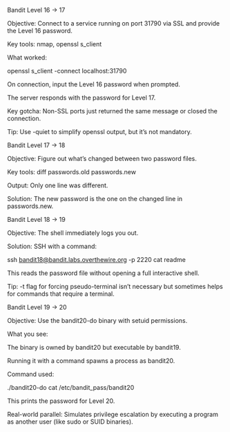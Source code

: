 Bandit Level 16 -> 17

Objective: Connect to a service running on port 31790 via SSL and provide the Level 16 password.

Key tools: nmap, openssl s_client

What worked:

openssl s_client -connect localhost:31790

On connection, input the Level 16 password when prompted.

The server responds with the password for Level 17.

Key gotcha: Non-SSL ports just returned the same message or closed the connection.

Tip: Use -quiet to simplify openssl output, but it’s not mandatory.

Bandit Level 17 -> 18

Objective: Figure out what’s changed between two password files.

Key tools: diff passwords.old passwords.new

Output: Only one line was different.

Solution: The new password is the one on the changed line in passwords.new.

Bandit Level 18 -> 19

Objective: The shell immediately logs you out.

Solution: SSH with a command:

ssh bandit18@bandit.labs.overthewire.org -p 2220 cat readme

This reads the password file without opening a full interactive shell.

Tip: -t flag for forcing pseudo-terminal isn’t necessary but sometimes helps for commands that require a terminal.

Bandit Level 19 -> 20

Objective: Use the bandit20-do binary with setuid permissions.

What you see:

The binary is owned by bandit20 but executable by bandit19.

Running it with a command spawns a process as bandit20.

Command used:

./bandit20-do cat /etc/bandit_pass/bandit20

This prints the password for Level 20.

Real-world parallel: Simulates privilege escalation by executing a program as another user (like sudo or SUID binaries).
